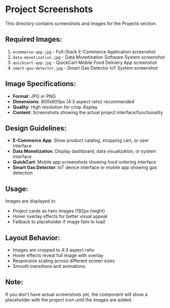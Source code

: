 # Project Screenshots

This directory contains screenshots and images for the Projects section.

## Required Images:

1. `ecommerce-app.jpg` - Full-Stack E-Commerce Application screenshot
2. `data-monetization.jpg` - Data Monetization Software System screenshot
3. `quickcart-app.jpg` - QuickCart Mobile Food Delivery App screenshot
4. `smart-gas-detector.jpg` - Smart Gas Detector IoT System screenshot

## Image Specifications:

- **Format**: JPG or PNG
- **Dimensions**: 800x600px (4:3 aspect ratio) recommended
- **Quality**: High resolution for crisp display
- **Content**: Screenshots showing the actual project interface/functionality

## Design Guidelines:

- **E-Commerce App**: Show product catalog, shopping cart, or user interface
- **Data Monetization**: Display dashboard, data visualization, or system interface
- **QuickCart**: Mobile app screenshots showing food ordering interface
- **Smart Gas Detector**: IoT device interface or mobile app showing gas detection

## Usage:

Images are displayed in:
- Project cards as hero images (192px height)
- Hover overlay effects for better visual appeal
- Fallback to placeholder if image fails to load

## Layout Behavior:

- Images are cropped to 4:3 aspect ratio
- Hover effects reveal full image with overlay
- Responsive scaling across different screen sizes
- Smooth transitions and animations

## Note:

If you don't have actual screenshots yet, the component will show a placeholder with the project icon until the images are added.



